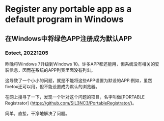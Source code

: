 # Register any portable app as a default program in Windows

## 在Windows中将绿色APP注册成为默认APP

### Eotect, 20221205

昨晚将Windows 7升级到Windows 10。许多APP都还能用，但系统没有相关的安装信息，因而在系统的APP列表里面没有列出。

这导致了一个小小的问题，就是不能将这些APP设置为默设的APP.例如，虽然firefox还可以用，但不能设置成为默认的浏览器。

在网上搜寻了一下，发现一个针对这个问题的项目，名字叫做[PORTABLE Registrator] (https://github.com/SiL3NC3/PortableRegistrator/)。

简单，直接，干净地解决了问题。


